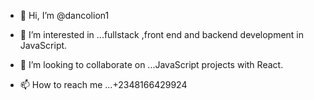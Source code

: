 - 👋 Hi, I’m @dancolion1
- 👀 I’m interested in ...fullstack ,front end and backend development in JavaScript.

- 💞️ I’m looking to collaborate on ...JavaScript projects with React.
- 📫 How to reach me ...+2348166429924

<!---
dancolion1/dancolion1 is a ✨ special ✨ repository because its `README.md` (this file) appears on your GitHub profile.
You can click the Preview link to take a look at your changes.
--->
